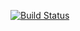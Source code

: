 [![Build Status](https://travis-ci.org/hajile/eulerism-scala.png?branch=master)](https://travis-ci.org/hajile/eulerism-scala)

